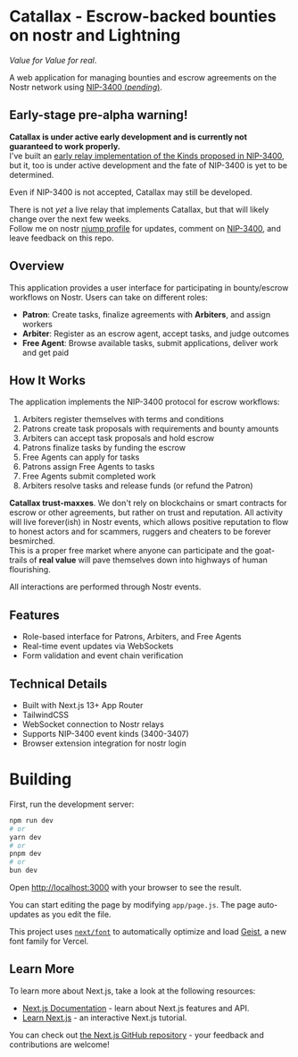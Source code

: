 # Catallax - Escrow-backed bounties on nostr and Lightning

_Value for Value for real_.

A web application for managing bounties and escrow agreements on the Nostr network using [NIP-3400 (_pending_)](https://github.com/nostr-protocol/nips/pull/1714).

## Early-stage pre-alpha warning!

**Catallax is under active early development and is currently not guaranteed to work properly.**  
I've built an [early relay implementation of the Kinds proposed in NIP-3400](https://github.com/vcavallo/khatru/blob/escrow/nip100.md), but it, too is under active development and the fate of NIP-3400 is yet to be determined.

Even if NIP-3400 is not accepted, Catallax may still be developed.

There is not _yet_ a live relay that implements Catallax, but that will likely change over the next few weeks.  
Follow me on nostr [njump profile](https://njump.me/npub19ma2w9dmk3kat0nt0k5dwuqzvmg3va9ezwup0zkakhpwv0vcwvcsg8axkl) for updates, comment on [NIP-3400](https://github.com/nostr-protocol/nips/pull/1714), and leave feedback on this repo.

## Overview

This application provides a user interface for participating in bounty/escrow workflows on Nostr. Users can take on different roles:

- **Patron**: Create tasks, finalize agreements with **Arbiters**, and assign workers
- **Arbiter**: Register as an escrow agent, accept tasks, and judge outcomes
- **Free Agent**: Browse available tasks, submit applications, deliver work and get paid

## How It Works

The application implements the NIP-3400 protocol for escrow workflows:

1. Arbiters register themselves with terms and conditions
2. Patrons create task proposals with requirements and bounty amounts
3. Arbiters can accept task proposals and hold escrow
4. Patrons finalize tasks by funding the escrow
5. Free Agents can apply for tasks
6. Patrons assign Free Agents to tasks
7. Free Agents submit completed work
8. Arbiters resolve tasks and release funds (or refund the Patron)

**Catallax trust-maxxes**. We don't rely on blockchains or smart contracts for escrow or other agreements, but rather on trust and reputation. All activity will live forever(ish) in Nostr events, which allows positive reputation to flow to honest actors and for scammers, ruggers and cheaters to be forever besmirched.  
This is a proper free market where anyone can participate and the goat-trails of **real value** will pave themselves down into highways of human flourishing.

All interactions are performed through Nostr events.

## Features

- Role-based interface for Patrons, Arbiters, and Free Agents
- Real-time event updates via WebSockets
- Form validation and event chain verification

## Technical Details

- Built with Next.js 13+ App Router
- TailwindCSS
- WebSocket connection to Nostr relays
- Supports NIP-3400 event kinds (3400-3407)
- Browser extension integration for nostr login

# Building

First, run the development server:

```bash
npm run dev
# or
yarn dev
# or
pnpm dev
# or
bun dev
```

Open [http://localhost:3000](http://localhost:3000) with your browser to see the result.

You can start editing the page by modifying `app/page.js`. The page auto-updates as you edit the file.

This project uses [`next/font`](https://nextjs.org/docs/app/building-your-application/optimizing/fonts) to automatically optimize and load [Geist](https://vercel.com/font), a new font family for Vercel.

## Learn More

To learn more about Next.js, take a look at the following resources:

- [Next.js Documentation](https://nextjs.org/docs) - learn about Next.js features and API.
- [Learn Next.js](https://nextjs.org/learn) - an interactive Next.js tutorial.

You can check out [the Next.js GitHub repository](https://github.com/vercel/next.js) - your feedback and contributions are welcome!
